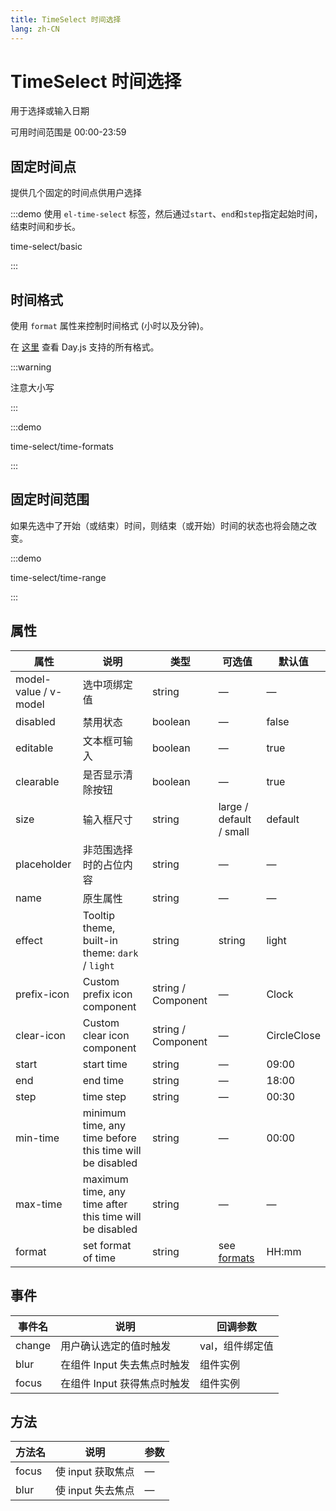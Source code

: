 ```yaml
---
title: TimeSelect 时间选择
lang: zh-CN
---
```


# TimeSelect 时间选择

用于选择或输入日期

可用时间范围是 00:00-23:59

## 固定时间点

提供几个固定的时间点供用户选择

:::demo 使用 `el-time-select` 标签，然后通过`start`、`end`和`step`指定起始时间，结束时间和步长。

time-select/basic

:::

## 时间格式

使用 `format` 属性来控制时间格式 (小时以及分钟)。

在 [这里](https://day.js.org/docs/en/display/format#list-of-all-available-formats) 查看 Day.js 支持的所有格式。

:::warning

注意大小写

:::

:::demo

time-select/time-formats

:::

## 固定时间范围

如果先选中了开始（或结束）时间，则结束（或开始）时间的状态也将会随之改变。

:::demo

time-select/time-range

:::

## 属性

| 属性                  | 说明                                                     | 类型               | 可选值                                                                                 | 默认值      |
| --------------------- | -------------------------------------------------------- | ------------------ | -------------------------------------------------------------------------------------- | ----------- |
| model-value / v-model | 选中项绑定值                                             | string             | —                                                                                      | —           |
| disabled              | 禁用状态                                                 | boolean            | —                                                                                      | false       |
| editable              | 文本框可输入                                             | boolean            | —                                                                                      | true        |
| clearable             | 是否显示清除按钮                                         | boolean            | —                                                                                      | true        |
| size                  | 输入框尺寸                                               | string             | large / default / small                                                                | default     |
| placeholder           | 非范围选择时的占位内容                                   | string             | —                                                                                      | —           |
| name                  | 原生属性                                                 | string             | —                                                                                      | —           |
| effect                | Tooltip theme, built-in theme: `dark` / `light`          | string             | string                                                                                 | light       |
| prefix-icon           | Custom prefix icon component                             | string / Component | —                                                                                      | Clock       |
| clear-icon            | Custom clear icon component                              | string / Component | —                                                                                      | CircleClose |
| start                 | start time                                               | string             | —                                                                                      | 09:00       |
| end                   | end time                                                 | string             | —                                                                                      | 18:00       |
| step                  | time step                                                | string             | —                                                                                      | 00:30       |
| min-time              | minimum time, any time before this time will be disabled | string             | —                                                                                      | 00:00       |
| max-time              | maximum time, any time after this time will be disabled  | string             | —                                                                                      | —           |
| format                | set format of time                                       | string             | see [formats](https://day.js.org/docs/en/display/format#list-of-all-available-formats) | HH:mm       |

## 事件

| 事件名 | 说明                        | 回调参数        |
| ------ | --------------------------- | --------------- |
| change | 用户确认选定的值时触发      | val，组件绑定值 |
| blur   | 在组件 Input 失去焦点时触发 | 组件实例        |
| focus  | 在组件 Input 获得焦点时触发 | 组件实例        |

## 方法

| 方法名 | 说明              | 参数 |
| ------ | ----------------- | ---- |
| focus  | 使 input 获取焦点 | —    |
| blur   | 使 input 失去焦点 | —    |
